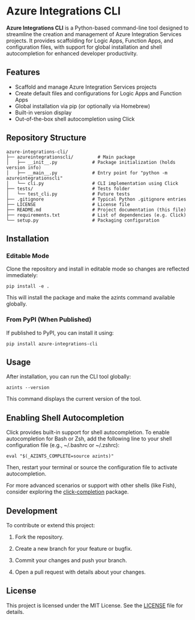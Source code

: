 # Azure Integrations CLI

**Azure Integrations CLI** is a Python-based command-line tool designed to streamline the creation and management of Azure Integration Services projects. It provides scaffolding for Logic Apps, Function Apps, and configuration files, with support for global installation and shell autocompletion for enhanced developer productivity.

## Features

- Scaffold and manage Azure Integration Services projects
- Create default files and configurations for Logic Apps and Function Apps
- Global installation via pip (or optionally via Homebrew)
- Built-in version display
- Out-of-the-box shell autocompletion using Click

## Repository Structure

```plaintext
azure-integrations-cli/
├── azureintegrationscli/         # Main package
│   ├── __init__.py             # Package initialization (holds version info)
│   ├── __main__.py             # Entry point for "python -m azureintegrationscli"
│   └── cli.py                  # CLI implementation using Click
├── tests/                      # Tests folder
│   └── test_cli.py             # Future tests
├── .gitignore                  # Typical Python .gitignore entries
├── LICENSE                     # License file
├── README.md                   # Project documentation (this file)
├── requirements.txt            # List of dependencies (e.g. Click)
└── setup.py                    # Packaging configuration
```

## Installation

### Editable Mode

Clone the repository and install in editable mode so changes are reflected immediately:

```shell
pip install -e .
```

This will install the package and make the azints command available globally.

### From PyPI (When Published)

If published to PyPI, you can install it using:

```shell
pip install azure-integrations-cli
```

## Usage

After installation, you can run the CLI tool globally:

```shell
azints --version
```

This command displays the current version of the tool.

## Enabling Shell Autocompletion

Click provides built-in support for shell autocompletion. To enable autocompletion for Bash or Zsh, add the following line to your shell configuration file (e.g., ~/.bashrc or ~/.zshrc):

```shell
eval "$(_AZINTS_COMPLETE=source azints)"
```

Then, restart your terminal or source the configuration file to activate autocompletion.

For more advanced scenarios or support with other shells (like Fish), consider exploring the [click-completion](https://click.palletsprojects.com/en/stable/shell-completion/) package.

## Development

To contribute or extend this project:

1. Fork the repository.

1. Create a new branch for your feature or bugfix.

1. Commit your changes and push your branch.

1. Open a pull request with details about your changes.

## License

This project is licensed under the MIT License. See the [LICENSE](/LICENSE) file for details.